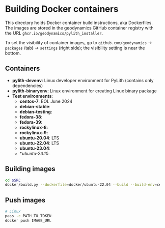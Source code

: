 # Building Docker containers

This directory holds Docker container build instructions, aka Dockerfiles.
The images are stored in the geodynamics GitHub container registry with the URL `ghcr.io/geodynamics/pylith_installer`.

To set the visibility of container images, go to `github.com/geodynamics` -> `packages` (tab) -> `settings` (right side); the visibility setting is near the bottom.

## Containers

- **pylith-devenv**: Linux developer environment for PyLith (contains only dependencies)
- **pylith-binaryenv**: Linux environment for creating Linux binary package
- **Test environments**:
    - **centos-7**: EOL June 2024
    - **debian-stable**:
    - **debian-testing**:
    - **fedora-38**:
    - **fedora-39**:
    - **rockylinux-8**:
    - **rockylinux-9**:
    - **ubuntu-20.04**: LTS
    - **ubuntu-22.04**: LTS
    - **ubuntu-23.04**:
    - **ubuntu-23.10*:

## Building images

```bash
cd $SRC
docker/build.py --dockerfile=docker/ubuntu-22.04 --build --build-env=certs-doi
```

## Push images

```bash
# Linux
pass -c PATH_TO_TOKEN
docker push IMAGE_URL
```

